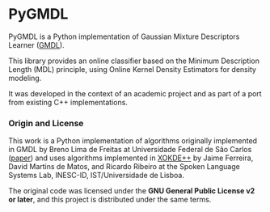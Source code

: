 # PyGMDL

PyGMDL is a Python implementation of Gaussian Mixture Descriptors Learner ([GMDL](https://github.com/brenolf/gmdl)). 

This library provides an online classifier based on the Minimum Description Length (MDL) principle, using Online Kernel Density Estimators for density modeling.

It was developed in the context of an academic project and as part of a port from existing C++ implementations.

### Origin and License

This work is a Python implementation of algorithms originally implemented in GMDL by Breno Lima de Freitas at Universidade Federal de São Carlos ([paper](https://repositorio.ufscar.br/items/09ccfb95-d5dd-47ae-a364-af8641de6e2d)) and uses algorithms implemented in [XOKDE++](https://arxiv.org/abs/1606.02608) by Jaime Ferreira, David Martins de Matos, and Ricardo Ribeiro at the Spoken Language Systems Lab, INESC-ID, IST/Universidade de Lisboa.

The original code was licensed under the **GNU General Public License v2 or later**, and this project is distributed under the same terms.